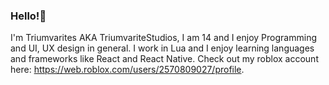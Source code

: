 ### Hello!👋

I'm Triumvarites AKA TriumvariteStudios, I am 14 and I enjoy Programming and UI, UX design in general. I work in Lua and I enjoy learning languages and frameworks like React and React Native. Check out my roblox account here: https://web.roblox.com/users/2570809027/profile.
